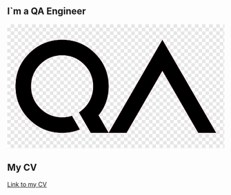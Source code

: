 ## I`m a QA Engineer

![QA](/assets/qa.png "logo")

## My CV
[Link to my CV](https://docs.google.com/document/d/1Z6yZJ102qsxUdqBVNds-lxDzB6C_CIt3/edit?usp=sharing&ouid=111124833517359199353&rtpof=true&sd=true) 
